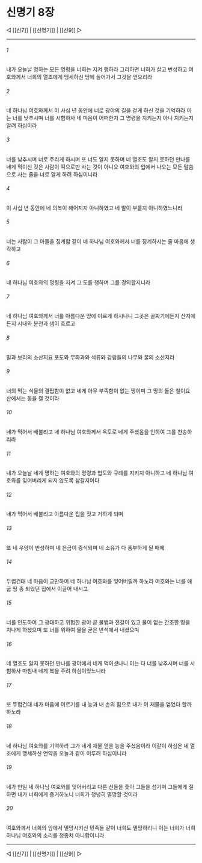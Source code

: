# 신명기 8장

◁ [[신7]] | [[신명기]] | [[신9]] ▷
***

###### 1
내가 오늘날 명하는 모든 명령을 너희는 지켜 행하라 그리하면 너희가 살고 번성하고 여호와께서 너희의 열조에게 맹세하신 땅에 들어가서 그것을 얻으리라

###### 2
네 하나님 여호와께서 이 사십 년 동안에 너로 광야의 길을 걷게 하신 것을 기억하라 이는 너를 낮추시며 너를 시험하사 네 마음이 어떠한지 그 명령을 지키는지 아니 지키는지 알려 하심이라

###### 3
너를 낮추시며 너로 주리게 하시며 또 너도 알지 못하며 네 열조도 알지 못하던 만나를 네게 먹이신 것은 사람이 떡으로만 사는 것이 아니요 여호와의 입에서 나오는 모든 말씀으로 사는 줄을 너로 알게 하려 하심이니라

###### 4
이 사십 년 동안에 네 의복이 해어지지 아니하였고 네 발이 부릍지 아니하였느니라

###### 5
너는 사람이 그 아들을 징계함 같이 네 하나님 여호와께서 너를 징계하시는 줄 마음에 생각하고

###### 6
네 하나님 여호와의 명령을 지켜 그 도를 행하며 그를 경외할지니라

###### 7
네 하나님 여호와께서 너를 아름다운 땅에 이르게 하시나니 그곳은 골짜기에든지 산지에든지 시내와 분천과 샘이 흐르고

###### 8
밀과 보리의 소산지요 포도와 무화과와 석류와 감람들의 나무와 꿀의 소산지라

###### 9
너의 먹는 식물의 결핍함이 없고 네게 아무 부족함이 없는 땅이며 그 땅의 돌은 철이요 산에서는 동을 캘 것이라

###### 10
네가 먹어서 배불리고 네 하나님 여호와께서 옥토로 네게 주셨음을 인하여 그를 찬송하리라

###### 11
내가 오늘날 네게 명하는 여호와의 명령과 법도와 규례를 지키지 아니하고 네 하나님 여호와를 잊어버리게 되지 않도록 삼갈지어다

###### 12
네가 먹어서 배불리고 아름다운 집을 짓고 거하게 되며

###### 13
또 네 우양이 번성하며 네 은금이 증식되며 네 소유가 다 풍부하게 될 때에

###### 14
두렵건대 네 마음이 교만하여 네 하나님 여호와를 잊어버릴까 하노라 여호와는 너를 애굽 땅 종 되었던 집에서 이끌어 내시고

###### 15
너를 인도하여 그 광대하고 위험한 광야 곧 불뱀과 전갈이 있고 물이 없는 간조한 땅을 지나게 하셨으며 또 너를 위하여 물을 굳은 반석에서 내셨으며

###### 16
네 열조도 알지 못하던 만나를 광야에서 네게 먹이셨나니 이는 다 너를 낮추시며 너를 시험하사 마침내 네게 복을 주려 하심이었느니라

###### 17
또 두렵건대 네가 마음에 이르기를 내 능과 내 손의 힘으로 내가 이 재물을 얻었다 할까 하노라

###### 18
네 하나님 여호와를 기억하라 그가 네게 재물 얻을 능을 주셨음이라 이같이 하심은 네 열조에게 맹세하신 언약을 오늘과 같이 이루려 하심이니라

###### 19
네가 만일 네 하나님 여호와를 잊어버리고 다른 신들을 좇아 그들을 섬기며 그들에게 절하면 내가 너희에게 증거하노니 너희가 정녕히 멸망할 것이라

###### 20
여호와께서 너희의 앞에서 멸망시키신 민족들 같이 너희도 멸망하리니 이는 너희가 너희 하나님 여호와의 소리를 청종치 아니함이니라

***
◁ [[신7]] | [[신명기]] | [[신9]] ▷